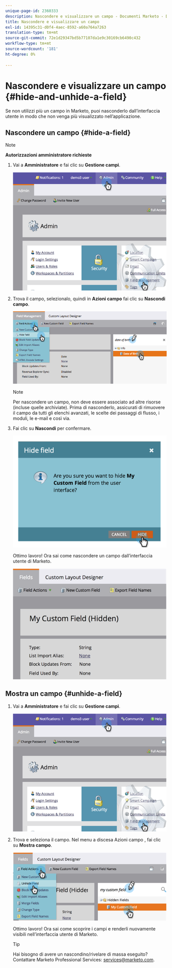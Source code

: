 ```yaml
---
unique-page-id: 2360333
description: Nascondere e visualizzare un campo - Documenti Marketo - Documentazione del prodotto
title: Nascondere e visualizzare un campo
exl-id: 14395c31-d0f4-4aec-8592-a60a764a7263
translation-type: tm+mt
source-git-commit: 72e1d29347bd5b77107da1e9c30169cb6490c432
workflow-type: tm+mt
source-wordcount: '181'
ht-degree: 0%

---
```


# Nascondere e visualizzare un campo {#hide-and-unhide-a-field}

Se non utilizzi più un campo in Marketo, puoi nasconderlo dall’interfaccia utente in modo che non venga più visualizzato nell’applicazione.

## Nascondere un campo {#hide-a-field}

>[!NOTE]
>
>**Autorizzazioni amministratore richieste**

1. Vai a **Amministratore** e fai clic su **Gestione campi**.

   ![](assets/image2014-9-18-13-3a10-3a3.png)

1. Trova il campo, selezionalo, quindi in **Azioni campo** fai clic su **Nascondi campo**.

   ![](assets/fieldmanagement-hidefield-.png)

   >[!NOTE]
   >
   >Per nascondere un campo, non deve essere associato ad altre risorse (incluse quelle archiviate). Prima di nasconderlo, assicurati di rimuovere il campo da tutti gli elenchi avanzati, le scelte dei passaggi di flusso, i moduli, le e-mail e così via.

1. Fai clic su **Nascondi** per confermare.

   ![](assets/image2014-9-18-13-3a10-3a36.png)

   Ottimo lavoro! Ora sai come nascondere un campo dall’interfaccia utente di Marketo.

   ![](assets/image2014-9-18-13-3a10-3a45.png)

## Mostra un campo {#unhide-a-field}

1. Vai a **Amministratore** e fai clic su **Gestione campi**.

   ![](assets/image2014-9-18-13-3a11-3a3.png)

1. Trova e seleziona il campo. Nel menu a discesa Azioni campo , fai clic su **Mostra campo**.

   ![](assets/image2014-9-18-13-3a11-3a46.png)

   Ottimo lavoro! Ora sai come scoprire i campi e renderli nuovamente visibili nell’interfaccia utente di Marketo.

   >[!TIP]
   >
   >Hai bisogno di avere un nascondino/rivelare di massa eseguito? Contattare Marketo Professional Services: services@marketo.com.
